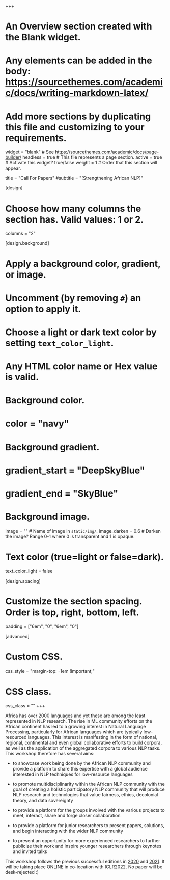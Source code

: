 +++
# An Overview section created with the Blank widget.
# Any elements can be added in the body: https://sourcethemes.com/academic/docs/writing-markdown-latex/
# Add more sections by duplicating this file and customizing to your requirements.

widget = "blank"  # See https://sourcethemes.com/academic/docs/page-builder/
headless = true  # This file represents a page section.
active = true  # Activate this widget? true/false
weight = 1  # Order that this section will appear.

title = "Call For Papers"
#subtitle = "[Strengthening African NLP]"

[design]
  # Choose how many columns the section has. Valid values: 1 or 2.
  columns = "2"

[design.background]
  # Apply a background color, gradient, or image.
  #   Uncomment (by removing `#`) an option to apply it.
  #   Choose a light or dark text color by setting `text_color_light`.
  #   Any HTML color name or Hex value is valid.

  # Background color.
  # color = "navy"
  
  # Background gradient.
  # gradient_start = "DeepSkyBlue"
  # gradient_end = "SkyBlue"
  
  # Background image.
  image = ""  # Name of image in `static/img/`.
  image_darken = 0.6  # Darken the image? Range 0-1 where 0 is transparent and 1 is opaque.

  # Text color (true=light or false=dark).
  text_color_light = false

[design.spacing]
  # Customize the section spacing. Order is top, right, bottom, left.
  padding = ["6em", "0", "6em", "0"]

[advanced]
 # Custom CSS. 
 css_style = "margin-top: -1em !important;"
 
 # CSS class.
 css_class = ""
+++

Africa has over 2000 languages and yet these are among the least represented in NLP research. The rise in ML community efforts on the African continent has led to a growing interest in Natural Language Processing, particularly for African languages which are typically low-resourced languages. This interest is manifesting in the form of national, regional, continental and even global collaborative efforts to build corpora, as well as the application of the aggregated corpora to various NLP tasks. This workshop therefore has several aims:

+ to showcase work being done by the African NLP community and provide a platform to share this expertise with a global audience interested in NLP techniques for low-resource languages

+ to promote multidisciplinarity within the African NLP community with the goal of creating a holistic participatory NLP community that will produce NLP research and technologies that value fairness, ethics, decolonial theory, and data sovereignty

+ to provide a platform for the groups involved with the various projects to meet, interact, share and forge closer collaboration

+ to provide a platform for junior researchers to present papers, solutions, and begin interacting with the wider NLP community

+ to present an opportunity for more experienced researchers to further publicize their work and inspire younger researchers through keynotes and invited talks

This workshop follows the previous successful editions in [2020](https://africanlp-workshop.github.io) and [2021](https://sites.google.com/view/africanlp-workshop). It will be taking place ONLINE in co-location with ICLR2022. No paper will be desk-rejected :)





